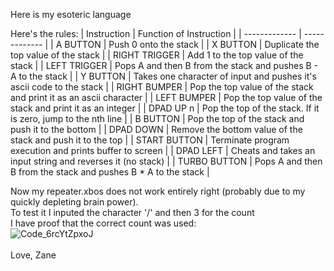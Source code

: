 Here is my esoteric language

Here's the rules:
| Instruction  | Function of Instruction |
| ------------- | ------------- |
| A BUTTON  | Push 0 onto the stack  |
| X BUTTON 	|	Duplicate the top value of the stack |
| RIGHT TRIGGER |	Add 1 to the top value of the stack |
| LEFT TRIGGER | Pops A and then B from the stack and pushes B - A to the stack |
| Y BUTTON	|	Takes one character of input and pushes it's ascii code to the stack |
| RIGHT BUMPER | Pop the top value of the stack and print it as an ascii character |
| LEFT BUMPER	|	Pop the top value of the stack and print it as an integer |
| DPAD UP n	|	Pop the top of the stack. If it is zero, jump to the nth line |
| B BUTTON	|	Pop the top of the stack and push it to the bottom |
| DPAD DOWN	|	Remove the bottom value of the stack and push it to the top |
| START BUTTON | Terminate program execution and prints buffer to screen |
| DPAD LEFT  | Cheats and takes an input string and reverses it (no stack) |
| TURBO BUTTON  |  Pops A and then B from the stack and pushes B * A to the stack |


Now my repeater.xbos does not work entirely right (probably due to my quickly depleting brain power). <br>
To test it I inputed the character '/' and then 3 for the count <br>
I have proof that the correct count was used: <br>
![Code_6rcYtZpxoJ](https://github.com/Zfike/xboneControllerScript/assets/97480418/b104aca7-e1ec-4aaf-9fa4-5f2b1507e818) <br>
<br>
Love, Zane

